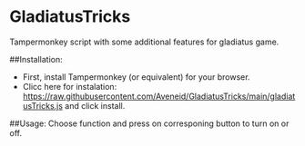 # GladiatusTricks

Tampermonkey script with some additional features for gladiatus game.



##Installation:

- First, install Tampermonkey (or equivalent) for your browser.
- Clicc here for instalation: https://raw.githubusercontent.com/Aveneid/GladiatusTricks/main/gladiatusTricks.js and click install.


##Usage:
 Choose function and press on corresponing button to turn on or off.
